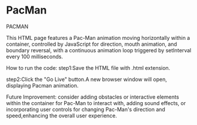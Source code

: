 # PacMan
PACMAN

This HTML page features a Pac-Man animation moving horizontally within a container, controlled by JavaScript for direction, mouth animation, and boundary reversal, with a continuous animation loop triggered by setInterval every 100 milliseconds.

How to run the code:
step1:Save the HTML file with .html extension.

step2:Click the "Go Live" button.A new browser window will open, displaying Pacman animation.

Future Improvement:
consider adding obstacles or interactive elements within the container for Pac-Man to interact with, adding sound effects, or incorporating user controls for changing Pac-Man's direction and speed,enhancing the overall user experience.
